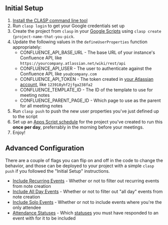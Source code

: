 ## Initial Setup

1. [Install the CLASP command line tool](https://github.com/google/clasp/#install)
1. Run `clasp login` to get your Google credentials set up
1. Create the project from `clasp` in your [Google Scripts](script.google.com) using `clasp create {project-name-that-you-pick`.
1. Update the following values in the `defineUserProperties` function appropriately:
   - CONFLUENCE_API_BASE_URL - The base URL of your instance's Confluence API, like `https://yourcompany.atlassian.net/wiki/rest/api`
   - CONFLUENCE_API_USER - The user to authenticate against the Confluence API, like `you@company.com`
   - CONFLUENCE_API_TOKEN - The token created in [your Atlassian account](https://id.atlassian.com/manage-profile/security/api-tokens), like `123918yhf2jfga238fa2`
   - CONFLUENCE_TEMPLATE_ID - The ID of the template to use for meeting notes
   - CONFLUENCE_PARENT_PAGE_ID - Which page to use as the parent for all meeting notes
1. Run `clasp push` to push the new user properties you've just defined up to the script
1. Set up an [Apps Script schedule](https://developers.google.com/apps-script/guides/triggers/installable#time-driven_triggers) for the project you've created to run this **once per day**, preferrably in the morning before your meetings.
1. Enjoy!

## Advanced Configuration

There are a couple of flags you can flip on and off in the code to change the behavior, and those can be deployed to your project with a simple `clasp push` if you followed the "Initial Setup" instructions.

   - [Include Recurring Events](/src/main.ts#L125) - Whether or not to filter out recurring events from note creation
   - [Include All Day Events](/src/main.ts#L126) - Whether or not to filter out "all day" events from note creation
   - [Include Solo Events](/src/main.ts#L127) - Whether or not to include events where you're the only attendee
   - [Attendance Statuses](/src/main.ts#L119) - Which [statuses](https://developers.google.com/apps-script/reference/calendar/guest-status) you must have responded to an event with for it to be included
